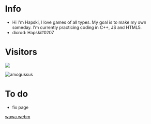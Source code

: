 # Info

- Hi I'm Hapski, I love games of all types. My goal is to make my own someday. I'm currently practicing coding in C++, JS and HTML5.
- dicrod: Hapski#0207

# Visitors
![](https://komarev.com/ghpvc/?username=frostuz1&hex=#aa9dae)

![amogussus](https://user-images.githubusercontent.com/107654891/201456275-c32aecfb-6564-42b7-ad28-a5cb241cf394.png)

# To do
- fix page 

[wawa.webm](https://user-images.githubusercontent.com/107654891/201456366-18630f23-4348-4d5c-b7da-accaa8a330c6.webm)
